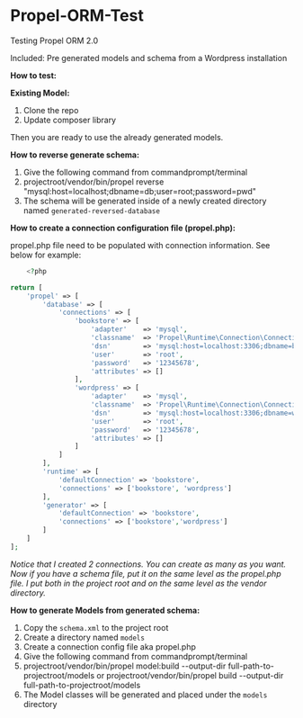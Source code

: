 # Propel-ORM-Test

Testing Propel ORM 2.0

Included: Pre generated models and schema from a Wordpress installation

**How to test:**

**Existing Model:**

1. Clone the repo
2. Update composer library

Then you are ready to use the already generated models.

**How to reverse generate schema:**

1. Give the following command from commandprompt/terminal
2. projectroot/vendor/bin/propel reverse "mysql:host=localhost;dbname=db;user=root;password=pwd"
3. The schema will be generated inside of a newly created directory named `generated-reversed-database`

**How to create a connection configuration file (propel.php):**

propel.php file need to be populated with connection information. See below for example:
```php
    <?php

return [
    'propel' => [
        'database' => [
            'connections' => [
                'bookstore' => [
                    'adapter'    => 'mysql',
                    'classname'  => 'Propel\Runtime\Connection\ConnectionWrapper',
                    'dsn'        => 'mysql:host=localhost:3306;dbname=bookstore',
                    'user'       => 'root',
                    'password'   => '12345678',
                    'attributes' => []
                ],
                'wordpress' => [
                    'adapter'    => 'mysql',
                    'classname'  => 'Propel\Runtime\Connection\ConnectionWrapper',
                    'dsn'        => 'mysql:host=localhost:3306;dbname=wordpress',
                    'user'       => 'root',
                    'password'   => '12345678',
                    'attributes' => []
                ]
            ]
        ],
        'runtime' => [
            'defaultConnection' => 'bookstore',
            'connections' => ['bookstore', 'wordpress']
        ],
        'generator' => [
            'defaultConnection' => 'bookstore',
            'connections' => ['bookstore','wordpress']
        ]
    ]
];
```
*Notice that I created 2 connections. You can create as many as you want. Now if you have a schema file, put it on the same level as the propel.php file. I put both in the project root and on the same level as the vendor directory.*

**How to generate Models from generated schema:**

1. Copy the `schema.xml` to the project root
2. Create a directory named `models`
3. Create a connection config file aka propel.php
4. Give the following command from commandprompt/terminal
5. projectroot/vendor/bin/propel model:build --output-dir full-path-to-projectroot/models or projectroot/vendor/bin/propel build --output-dir full-path-to-projectroot/models
6. The Model classes will be generated and placed under the `models` directory
